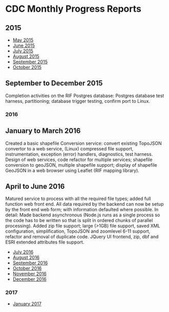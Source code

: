 # CDC Monthly Progress Reports

## 2015

* [May 2015](https://github.com/smallAreaHealthStatisticsUnit/rapidInquiryFacility/blob/master/Progress%20Reports/CDC%20Monthly%20progress%20reports/2015/May%202015.md)
* [June 2015](https://github.com/smallAreaHealthStatisticsUnit/rapidInquiryFacility/blob/master/Progress%20Reports/CDC%20Monthly%20progress%20reports/2015/June%202015.md)
* [July 2015](https://github.com/smallAreaHealthStatisticsUnit/rapidInquiryFacility/blob/master/Progress%20Reports/CDC%20Monthly%20progress%20reports/2015/July%202015.md)
* [August 2015](https://github.com/smallAreaHealthStatisticsUnit/rapidInquiryFacility/blob/master/Progress%20Reports/CDC%20Monthly%20progress%20reports/2015/August%202015.md)
* [September 2015](https://github.com/smallAreaHealthStatisticsUnit/rapidInquiryFacility/blob/master/Progress%20Reports/CDC%20Monthly%20progress%20reports/2015/September%202015.md)
* [October 2015](https://github.com/smallAreaHealthStatisticsUnit/rapidInquiryFacility/blob/master/Progress%20Reports/CDC%20Monthly%20progress%20reports/2015/October%202015.md)

## September to December 2015

Completion activities on the RIF Postgres database: Postgres database test harness, partitioning; database trigger testing, confirm port to Linux. 

### 2016

## January to March 2016

Created a basic shapefile Conversion service: convert existing TopoJSON convertor to a web service, (Linux) compressed file support, instrumentation, exception (error) 
handlers, diagnostics, test harness. Design of web services, code refactor for multiple services; shapefile conversion to geoJSON, multiple shapefile support; display 
of shapefile GeoJSON in a web browser using Leaflet (RIF mapping library).

## April to June 2016

Matured service to process with all the required file types; added full function web front end. All data required by the backend can now be setup by the front end web
form; with information defaulted where possible. In detail: Made backend asynchronous (Node.js runs as a single process so the code has to be written so that is split 
in ordered chunks of parallel processing). Added zip file support; large (>1GB) file support, saved XML configuration, simplification, TopoJSON and zoomlevel 6-11 support, 
refactor and removal of duplicate code. JQuery UI frontend, zip, dbf and ESRI extended attributes file support.

* [July 2016](https://github.com/smallAreaHealthStatisticsUnit/rapidInquiryFacility/blob/master/Progress%20Reports/CDC%20Monthly%20progress%20reports/2016/July%202016.md)
* [August 2016](https://github.com/smallAreaHealthStatisticsUnit/rapidInquiryFacility/blob/master/Progress%20Reports/CDC%20Monthly%20progress%20reports/2016/August%202016.md)
* [September 2016](https://github.com/smallAreaHealthStatisticsUnit/rapidInquiryFacility/blob/master/Progress%20Reports/CDC%20Monthly%20progress%20reports/2016/September%202016.md)
* [October 2016](https://github.com/smallAreaHealthStatisticsUnit/rapidInquiryFacility/blob/master/Progress%20Reports/CDC%20Monthly%20progress%20reports/2016/October%202016.md)
* [November 2016](https://github.com/smallAreaHealthStatisticsUnit/rapidInquiryFacility/blob/master/Progress%20Reports/CDC%20Monthly%20progress%20reports/2016/November%202016.md)
* [December 2016](https://github.com/smallAreaHealthStatisticsUnit/rapidInquiryFacility/blob/master/Progress%20Reports/CDC%20Monthly%20progress%20reports/2016/December%202016.md)

### 2017

* [January 2017](https://github.com/smallAreaHealthStatisticsUnit/rapidInquiryFacility/blob/master/Progress%20Reports/CDC%20Monthly%20progress%20reports/2017/January%202016.md)
